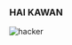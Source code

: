 ### HAI KAWAN

![hacker](https://user-images.githubusercontent.com/93065795/161193520-0afdaca7-0e05-4c24-bfc2-ad38de2f3c22.gif)

